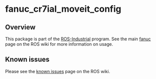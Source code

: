 # fanuc_cr7ial_moveit_config

## Overview

This package is part of the [ROS-Industrial][] program. See the main
[fanuc][] page on the ROS wiki for more information on usage.

## Known issues

Please see the [known issues][] page on the ROS wiki.



[ROS-Industrial]: http://wiki.ros.org/Industrial
[fanuc]: http://wiki.ros.org/fanuc
[known issues]: http://wiki.ros.org/fanuc/indigo/known_issues
